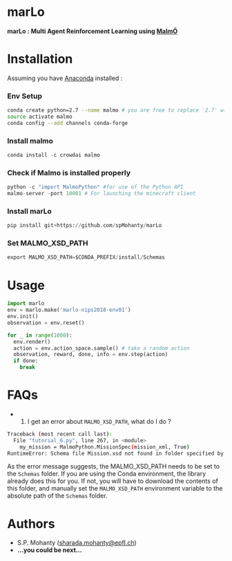 # marLo

**marLo : Multi Agent Reinforcement Learning using [MalmÖ](https://github.com/Microsoft/malmo)**

# Installation
Assuming you have [Anaconda](https://www.anaconda.com/download) installed :
### Env Setup
```bash
conda create python=2.7 --name malmo # you are free to replace '2.7' with python '3.5' or python '3.6'
source activate malmo
conda config --add channels conda-forge
```
### Install malmo
```python
conda install -c crowdai malmo
```
### Check if Malmo is installed properly
```python
python -c "import MalmoPython" #for use of the Python API
malmo-server -port 10001 # For launching the minecraft client
```
### Install marLo
```python
pip install git+https://github.com/spMohanty/marLo
```

### Set MALMO_XSD_PATH
```python
export MALMO_XSD_PATH=$CONDA_PREFIX/install/Schemas
```

# Usage
```python
import marlo
env = marlo.make('marlo-nips2018-env01')
env.init()
observation = env.reset()

for _ in range(1000):
  env.render()
  action = env.action_space.sample() # take a random action
  observation, reward, done, info = env.step(action)
  if done:
    break
```

# FAQs
* 1) I get an error about `MALMO_XSD_PATH`, what do I do ?
```bash
Traceback (most recent call last):
  File "tutorial_6.py", line 267, in <module>
    my_mission = MalmoPython.MissionSpec(mission_xml, True)
RuntimeError: Schema file Mission.xsd not found in folder specified by MALMO_XSD_PATH environment variable:
```
As the error message suggests, the MALMO_XSD_PATH needs to be set to the `Schemas` folder. If you are using
the Conda environment, the library already does this for you. If not, you will have to download the contents of
this folder, and manually set the `MALMO_XSD_PATH` environment variable to the absolute path of the `Schemas` folder.

# Authors
* S.P. Mohanty (<sharada.mohanty@epfl.ch>)   
* **...you could be next...**
